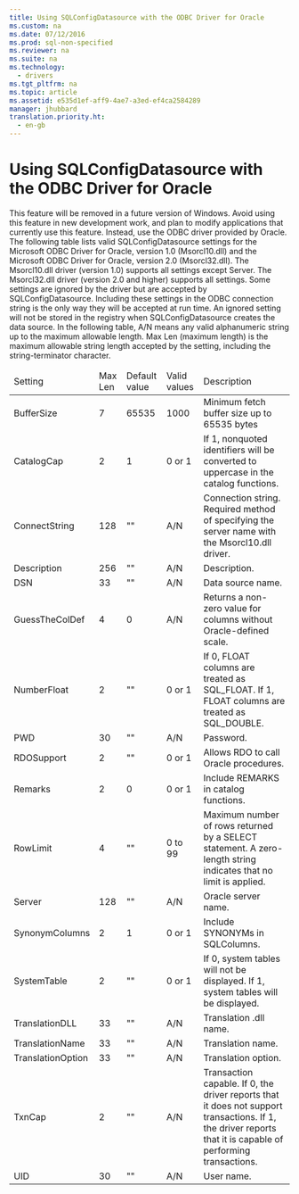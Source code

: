 ```yaml
---
title: Using SQLConfigDatasource with the ODBC Driver for Oracle
ms.custom: na
ms.date: 07/12/2016
ms.prod: sql-non-specified
ms.reviewer: na
ms.suite: na
ms.technology: 
  - drivers
ms.tgt_pltfrm: na
ms.topic: article
ms.assetid: e535d1ef-aff9-4ae7-a3ed-ef4ca2584289
manager: jhubbard
translation.priority.ht: 
  - en-gb
---
```

# Using SQLConfigDatasource with the ODBC Driver for Oracle
<?xml version="1.0" encoding="utf-8"?>
<developerConceptualDocument xmlns="http://ddue.schemas.microsoft.com/authoring/2003/5" xmlns:xlink="http://www.w3.org/1999/xlink" xmlns:xsi="http://www.w3.org/2001/XMLSchema-instance" xsi:schemaLocation="http://ddue.schemas.microsoft.com/authoring/2003/5 http://dduestorage.blob.core.windows.net/ddueschema/developer.xsd">
  <introduction>
    <alert class="important">
      <para>This feature will be removed in a future version of Windows. Avoid using this feature in new development work, and plan to modify applications that currently use this feature. Instead, use the ODBC driver provided by Oracle.</para>
    </alert>
    <para>The following table lists valid <legacyBold>SQLConfigDatasource</legacyBold> settings for the Microsoft ODBC Driver for Oracle, version 1.0 (Msorcl10.dll) and the Microsoft ODBC Driver for Oracle, version 2.0 (Msorcl32.dll).</para>
    <alert class="note">
      <para>The Msorcl10.dll driver (version 1.0) supports all settings except <legacyBold>Server</legacyBold>. The Msorcl32.dll driver (version 2.0 and higher) supports all settings.</para>
    </alert>
    <para>Some settings are ignored by the driver but are accepted by <legacyBold>SQLConfigDatasource</legacyBold>. Including these settings in the ODBC connection string is the only way they will be accepted at run time. An ignored setting will not be stored in the registry when <legacyBold>SQLConfigDatasource</legacyBold> creates the data source.</para>
    <para>In the following table, <legacyItalic>A/N</legacyItalic> means any valid alphanumeric string up to the maximum allowable length. <legacyItalic>Max Len</legacyItalic> (maximum length) is the maximum allowable string length accepted by the setting, including the string-terminator character.</para>
    <table xmlns:caps="http://schemas.microsoft.com/build/caps/2013/11">
      <thead>
        <tr>
          <TD>
            <para>Setting</para>
          </TD>
          <TD>
            <para>Max Len</para>
          </TD>
          <TD>
            <para>Default value</para>
          </TD>
          <TD>
            <para>Valid values</para>
          </TD>
          <TD>
            <para>Description</para>
          </TD>
        </tr>
      </thead>
      <tbody>
        <tr>
          <TD>
            <para>BufferSize</para>
          </TD>
          <TD>
            <para>7 </para>
          </TD>
          <TD>
            <para>65535</para>
          </TD>
          <TD>
            <para>1000</para>
          </TD>
          <TD>
            <para>Minimum fetch buffer size up to 65535 bytes</para>
          </TD>
        </tr>
        <tr>
          <TD>
            <para>CatalogCap</para>
          </TD>
          <TD>
            <para>2</para>
          </TD>
          <TD>
            <para>1</para>
          </TD>
          <TD>
            <para>0 or 1</para>
          </TD>
          <TD>
            <para>If 1, nonquoted identifiers will be converted to uppercase in the catalog functions.</para>
          </TD>
        </tr>
        <tr>
          <TD>
            <para>ConnectString</para>
          </TD>
          <TD>
            <para>128</para>
          </TD>
          <TD>
            <para>"" </para>
          </TD>
          <TD>
            <para>A/N</para>
          </TD>
          <TD>
            <para>Connection string. Required method of specifying the server name with the Msorcl10.dll driver.</para>
          </TD>
        </tr>
        <tr>
          <TD>
            <para>Description</para>
          </TD>
          <TD>
            <para>256</para>
          </TD>
          <TD>
            <para>""</para>
          </TD>
          <TD>
            <para>A/N</para>
          </TD>
          <TD>
            <para>Description.</para>
          </TD>
        </tr>
        <tr>
          <TD>
            <para>DSN</para>
          </TD>
          <TD>
            <para>33</para>
          </TD>
          <TD>
            <para>""</para>
          </TD>
          <TD>
            <para>A/N</para>
          </TD>
          <TD>
            <para>Data source name.</para>
          </TD>
        </tr>
        <tr>
          <TD>
            <para>GuessTheColDef</para>
          </TD>
          <TD>
            <para>4</para>
          </TD>
          <TD>
            <para>0</para>
          </TD>
          <TD>
            <para>A/N</para>
          </TD>
          <TD>
            <para>Returns a non-zero value for columns without Oracle-defined scale. </para>
          </TD>
        </tr>
        <tr>
          <TD>
            <para>NumberFloat</para>
          </TD>
          <TD>
            <para>2</para>
          </TD>
          <TD>
            <para>""</para>
          </TD>
          <TD>
            <para>0 or 1</para>
          </TD>
          <TD>
            <para>If 0, FLOAT columns are treated as SQL_FLOAT. If 1, FLOAT columns are treated as SQL_DOUBLE.</para>
          </TD>
        </tr>
        <tr>
          <TD>
            <para>PWD</para>
          </TD>
          <TD>
            <para>30</para>
          </TD>
          <TD>
            <para>""</para>
          </TD>
          <TD>
            <para>A/N</para>
          </TD>
          <TD>
            <para>Password.</para>
          </TD>
        </tr>
        <tr>
          <TD>
            <para>RDOSupport</para>
          </TD>
          <TD>
            <para>2</para>
          </TD>
          <TD>
            <para>""</para>
          </TD>
          <TD>
            <para>0 or 1</para>
          </TD>
          <TD>
            <para>Allows RDO to call Oracle procedures.</para>
          </TD>
        </tr>
        <tr>
          <TD>
            <para>Remarks</para>
          </TD>
          <TD>
            <para>2</para>
          </TD>
          <TD>
            <para>0</para>
          </TD>
          <TD>
            <para>0 or 1</para>
          </TD>
          <TD>
            <para>Include REMARKS in catalog functions.</para>
          </TD>
        </tr>
        <tr>
          <TD>
            <para>RowLimit</para>
          </TD>
          <TD>
            <para>4</para>
          </TD>
          <TD>
            <para>""</para>
          </TD>
          <TD>
            <para>0 to 99</para>
          </TD>
          <TD>
            <para>Maximum number of rows returned by a SELECT statement. A zero-length string indicates that no limit is applied.</para>
          </TD>
        </tr>
        <tr>
          <TD>
            <para>Server</para>
          </TD>
          <TD>
            <para>128</para>
          </TD>
          <TD>
            <para>"" </para>
          </TD>
          <TD>
            <para>A/N</para>
          </TD>
          <TD>
            <para>Oracle server name.</para>
          </TD>
        </tr>
        <tr>
          <TD>
            <para>SynonymColumns</para>
          </TD>
          <TD>
            <para>2</para>
          </TD>
          <TD>
            <para>1</para>
          </TD>
          <TD>
            <para>0 or 1</para>
          </TD>
          <TD>
            <para>Include SYNONYMs in SQLColumns.</para>
          </TD>
        </tr>
        <tr>
          <TD>
            <para>SystemTable</para>
          </TD>
          <TD>
            <para>2</para>
          </TD>
          <TD>
            <para>""</para>
          </TD>
          <TD>
            <para>0 or 1</para>
          </TD>
          <TD>
            <para>If 0, system tables will not be displayed. If 1, system tables will be displayed.</para>
          </TD>
        </tr>
        <tr>
          <TD>
            <para>TranslationDLL</para>
          </TD>
          <TD>
            <para>33</para>
          </TD>
          <TD>
            <para>""</para>
          </TD>
          <TD>
            <para>A/N</para>
          </TD>
          <TD>
            <para>Translation .dll name.</para>
          </TD>
        </tr>
        <tr>
          <TD>
            <para>TranslationName</para>
          </TD>
          <TD>
            <para>33</para>
          </TD>
          <TD>
            <para>""</para>
          </TD>
          <TD>
            <para>A/N</para>
          </TD>
          <TD>
            <para>Translation name.</para>
          </TD>
        </tr>
        <tr>
          <TD>
            <para>TranslationOption</para>
          </TD>
          <TD>
            <para>33</para>
          </TD>
          <TD>
            <para>""</para>
          </TD>
          <TD>
            <para>A/N</para>
          </TD>
          <TD>
            <para>Translation option.</para>
          </TD>
        </tr>
        <tr>
          <TD>
            <para>TxnCap</para>
          </TD>
          <TD>
            <para>2</para>
          </TD>
          <TD>
            <para>"" </para>
          </TD>
          <TD>
            <para>A/N</para>
          </TD>
          <TD>
            <para>Transaction capable. If 0, the driver reports that it does not support transactions. If 1, the driver reports that it is capable of performing transactions.</para>
          </TD>
        </tr>
        <tr>
          <TD>
            <para>UID</para>
          </TD>
          <TD>
            <para>30</para>
          </TD>
          <TD>
            <para>""</para>
          </TD>
          <TD>
            <para>A/N</para>
          </TD>
          <TD>
            <para>User name.</para>
          </TD>
        </tr>
      </tbody>
    </table>
  </introduction>
  <relatedTopics />
</developerConceptualDocument>